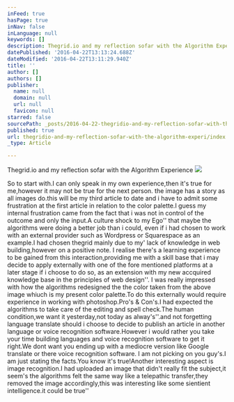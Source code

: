 ```yaml
---
inFeed: true
hasPage: true
inNav: false
inLanguage: null
keywords: []
description: Thegrid.io and my reflection sofar with the Algorithm Experience
datePublished: '2016-04-22T13:13:24.688Z'
dateModified: '2016-04-22T13:11:29.940Z'
title: ''
author: []
authors: []
publisher:
  name: null
  domain: null
  url: null
  favicon: null
starred: false
sourcePath: _posts/2016-04-22-thegridio-and-my-reflection-sofar-with-the-algorithm-experi.md
published: true
url: thegridio-and-my-reflection-sofar-with-the-algorithm-experi/index.html
_type: Article

---
```

Thegrid.io and my reflection sofar with the Algorithm Experience
![](https://the-grid-user-content.s3-us-west-2.amazonaws.com/44d32896-32be-4527-ad91-6b65ea612e51.jpg)

So to start with.I can only speak in my own experience,then it's true for me,however it may not be true for the next person. the image has a story as all images do.this will be my third article to date and i have to admit some frustration at the first article in relation to the color palette.I guess my internal frustration came from the fact that i was not in control of the outcome and only the input.A culture shock to my Ego'' that maybe the algorithms were doing a better job than i could, even if i had chosen to work with an external provider such as Wordpress or Squarespace as an example.I had chosen thegrid mainly due to my' lack of knowledge in web building,however on a positive note. I realise there's a learning experience to be gained from this interaction,providing me with a skill base that i may decide to apply externally with one of the fore mentioned platforms at a later stage if i choose to do so, as an extension with my new accquired knowledge base in the principles of web design''. I was really impressed with how the algorithms redesigned the the color taken from the above image whiuch is my present color palette.To do this externally would require experience in working with photoshop.Pro's & Con's.I had expected the algorithms to take care of the editing and spell check.The human condition,we want it yesterday,not today as alway's''.and not forgetting language translate should i choose to decide to publish an article in another language or voice recognition software.However i would rather you take your time building languages and voice recognition software to get it right.We dont want you ending up with a mediocre version like Google translate or there voice recognition software. I am not picking on you guy's.I am just stating the facts.You know it's true!Another interesting aspect is image recognition.I had uploaded an image that didn't really fit the subject,it seem's the algorithms felt the same way like a telepathic transfer,they removed the image accordingly,this was interesting like some sientient intelligence.it could be true''